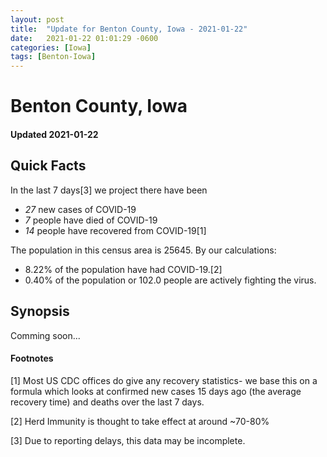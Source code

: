 ```yaml
---
layout: post
title:  "Update for Benton County, Iowa - 2021-01-22"
date:   2021-01-22 01:01:29 -0600
categories: [Iowa]
tags: [Benton-Iowa]
---
```


# Benton County, Iowa
#### Updated 2021-01-22

## Quick Facts

In the last 7 days[3] we project there have been
- *27* new cases of COVID-19
- *7* people have died of COVID-19
- *14* people have recovered from COVID-19[1]

The population in this census area is 25645. By our calculations:
- 8.22% of the population have had COVID-19.[2]
- 0.40% of the population or 102.0 people are actively fighting the virus.

## Synopsis

Comming soon...


#### Footnotes

[1] Most US CDC offices do give any recovery statistics- we base this on a formula which looks at confirmed new cases
15 days ago (the average recovery time) and deaths over the last 7 days.

[2] Herd Immunity is thought to take effect at around ~70-80%

[3] Due to reporting delays, this data may be incomplete.
 
    